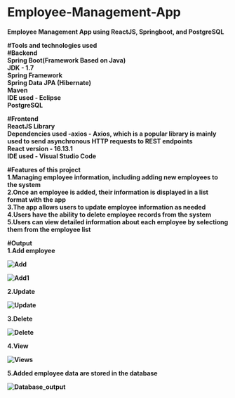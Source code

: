 # Employee-Management-App

<b>Employee Management App<b> using ReactJS, Springboot, and PostgreSQL


#Tools and technologies used<br>
#Backend<br>
Spring Boot(Framework Based on Java)<br>
JDK - 1.7 <br>
Spring Framework<br>
Spring Data JPA (Hibernate)<br>
Maven<br>
IDE used - Eclipse <br>
PostgreSQL<br>

#Frontend<br>
ReactJS Library<br>
Dependencies used -axios - Axios, which is a popular library is mainly used to send asynchronous HTTP requests to REST endpoints<br>
React version - 16.13.1<br>
IDE used - Visual Studio Code<br>

#Features of this project<br>
1.Managing employee information, including adding new employees to the system<br>
2.Once an employee is added, their information is displayed in a list format with the app<br>
3.The app allows users to update employee information as needed<br>
4.Users have the ability to delete employee records from the system<br>
5.Users can view detailed information about each employee by selectiong them from the employee list<br>


#Output<br>
1.Add employee<br>

![Add](https://github.com/AjayKumar049/Employee-Management-App/assets/92783730/57c26299-9867-4eaa-98bf-755c0d55bb1c)<br>

![Add1](https://github.com/AjayKumar049/Employee-Management-App/assets/92783730/8e38e008-7340-44ad-9453-caceaab46d86)<br>

2.Update <br>



![Update](https://github.com/AjayKumar049/Employee-Management-App/assets/92783730/b3318644-2b9d-40e3-8c3f-8551d15c1f34)<br>

3.Delete<br>

![Delete](https://github.com/AjayKumar049/Employee-Management-App/assets/92783730/da447623-0efa-4def-ba2d-db208b03aba5)<br>

4.View<br>

![Views](https://github.com/AjayKumar049/Employee-Management-App/assets/92783730/45c34e1f-449f-4d70-ba74-aac96dd634ef)<br>

5.Added employee data are stored in the database<br>


![Database_output](https://github.com/AjayKumar049/Employee-Management-App/assets/92783730/1d8e7a40-4626-40a4-923c-e3d665b7a295)
